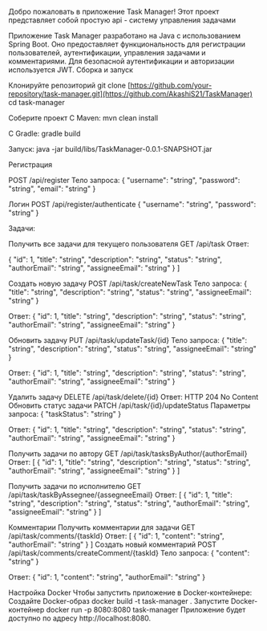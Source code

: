 Добро пожаловать в приложение Task Manager! Этот проект представляет собой простую api - систему управления задачами

Приложение Task Manager разработано на Java с использованием Spring Boot. Оно предоставляет функциональность для регистрации пользователей, аутентификации, управления задачами и комментариями. Для безопасной аутентификации и авторизации используется JWT.
Сборка и запуск


Клонируйте репозиторий
git clone [https://github.com/your-repository/task-manager.git](https://github.com/AkashiS21/TaskManager)
cd task-manager

Соберите проект
С Maven:
mvn clean install

С Gradle:
gradle build

Запуск: java -jar build/libs/TaskManager-0.0.1-SNAPSHOT.jar

Регистрация


POST /api/register
Тело запроса:
{
  "username": "string",
  "password": "string",
  "email": "string"
}


Логин
POST /api/register/authenticate
{
  "username": "string",
  "password": "string"
}


Задачи:


Получить все задачи для текущего пользователя
GET /api/task
Ответ:

  {
    "id": 1,
    "title": "string",
    "description": "string",
    "status": "string",
    "authorEmail": "string",
    "assigneeEmail": "string"
  }
]


Создать новую задачу
POST /api/task/createNewTask
Тело запроса:
{
  "title": "string",
  "description": "string",
  "status": "string",
  "assigneeEmail": "string"
}

Ответ:
{
  "id": 1,
  "title": "string",
  "description": "string",
  "status": "string",
  "authorEmail": "string",
  "assigneeEmail": "string"
}


Обновить задачу
PUT /api/task/updateTask/{id}
Тело запроса:
{
  "title": "string",
  "description": "string",
  "status": "string",
  "assigneeEmail": "string"
}

Ответ:
{
  "id": 1,
  "title": "string",
  "description": "string",
  "status": "string",
  "authorEmail": "string",
  "assigneeEmail": "string"
}


Удалить задачу
DELETE /api/task/delete/{id}
Ответ:
HTTP 204 No Content
Обновить статус задачи
PATCH /api/task/{id}/updateStatus
Параметры запроса:
{
  "taskStatus": "string"
}

Ответ:
{
  "id": 1,
  "title": "string",
  "description": "string",
  "status": "string",
  "authorEmail": "string",
  "assigneeEmail": "string"
}


Получить задачи по автору
GET /api/task/tasksByAuthor/{authorEmail}
Ответ:
[
  {
    "id": 1,
    "title": "string",
    "description": "string",
    "status": "string",
    "authorEmail": "string",
    "assigneeEmail": "string"
  }
]


Получить задачи по исполнителю
GET /api/task/taskByAssegnee/{assegneeEmail}
Ответ:
[
  {
    "id": 1,
    "title": "string",
    "description": "string",
    "status": "string",
    "authorEmail": "string",
    "assigneeEmail": "string"
  }
]


Комментарии
Получить комментарии для задачи
GET /api/task/comments/{taskId}
Ответ:
[
  {
    "id": 1,
    "content": "string",
    "authorEmail": "string"
  }
]
Создать новый комментарий
POST /api/task/comments/createComment/{taskId}
Тело запроса:
{
  "content": "string"
}

Ответ:
{
  "id": 1,
  "content": "string",
  "authorEmail": "string"
}



Настройка Docker
Чтобы запустить приложение в Docker-контейнере:
Создайте Docker-образ
docker build -t task-manager .
Запустите Docker-контейнер
docker run -p 8080:8080 task-manager
Приложение будет доступно по адресу http://localhost:8080.
